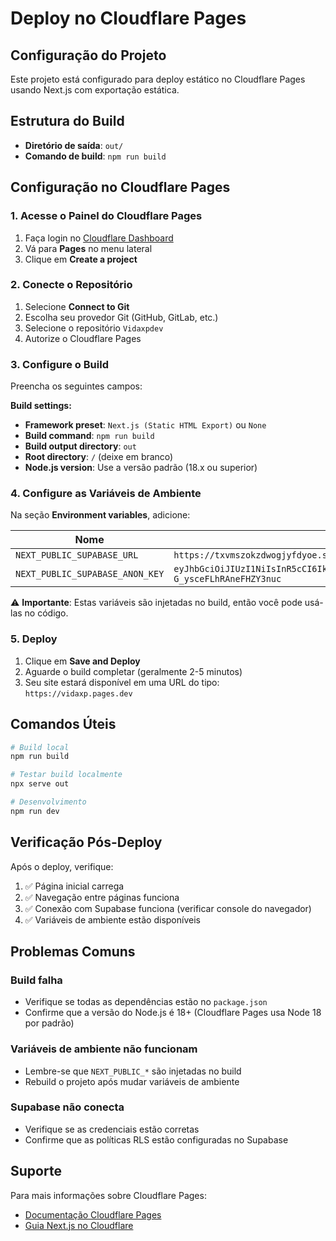 # Deploy no Cloudflare Pages

## Configuração do Projeto

Este projeto está configurado para deploy estático no Cloudflare Pages usando Next.js com exportação estática.

## Estrutura do Build

- **Diretório de saída**: `out/`
- **Comando de build**: `npm run build`

## Configuração no Cloudflare Pages

### 1. Acesse o Painel do Cloudflare Pages

1. Faça login no [Cloudflare Dashboard](https://dash.cloudflare.com)
2. Vá para **Pages** no menu lateral
3. Clique em **Create a project**

### 2. Conecte o Repositório

1. Selecione **Connect to Git**
2. Escolha seu provedor Git (GitHub, GitLab, etc.)
3. Selecione o repositório `Vidaxpdev`
4. Autorize o Cloudflare Pages

### 3. Configure o Build

Preencha os seguintes campos:

**Build settings:**

- **Framework preset**: `Next.js (Static HTML Export)` ou `None`
- **Build command**: `npm run build`
- **Build output directory**: `out`
- **Root directory**: `/` (deixe em branco)
- **Node.js version**: Use a versão padrão (18.x ou superior)

### 4. Configure as Variáveis de Ambiente

Na seção **Environment variables**, adicione:

| Nome | Valor |
|------|-------|
| `NEXT_PUBLIC_SUPABASE_URL` | `https://txvmszokzdwogjyfdyoe.supabase.co` |
| `NEXT_PUBLIC_SUPABASE_ANON_KEY` | `eyJhbGciOiJIUzI1NiIsInR5cCI6IkpXVCJ9.eyJpc3MiOiJzdXBhYmFzZSIsInJlZiI6InR4dm1zem9remR3b2dqeWZkeW9lIiwicm9sZSI6ImFub24iLCJpYXQiOjE3NjEzODI3NTgsImV4cCI6MjA3Njk1ODc1OH0.joA7MF5hbt_pKZw82qm5R-G_ysceFLhRAneFHZY3nuc` |

⚠️ **Importante**: Estas variáveis são injetadas no build, então você pode usá-las no código.

### 5. Deploy

1. Clique em **Save and Deploy**
2. Aguarde o build completar (geralmente 2-5 minutos)
3. Seu site estará disponível em uma URL do tipo: `https://vidaxp.pages.dev`

## Comandos Úteis

```bash
# Build local
npm run build

# Testar build localmente
npx serve out

# Desenvolvimento
npm run dev
```

## Verificação Pós-Deploy

Após o deploy, verifique:

1. ✅ Página inicial carrega
2. ✅ Navegação entre páginas funciona
3. ✅ Conexão com Supabase funciona (verificar console do navegador)
4. ✅ Variáveis de ambiente estão disponíveis

## Problemas Comuns

### Build falha

- Verifique se todas as dependências estão no `package.json`
- Confirme que a versão do Node.js é 18+ (Cloudflare Pages usa Node 18 por padrão)

### Variáveis de ambiente não funcionam

- Lembre-se que `NEXT_PUBLIC_*` são injetadas no build
- Rebuild o projeto após mudar variáveis de ambiente

### Supabase não conecta

- Verifique se as credenciais estão corretas
- Confirme que as políticas RLS estão configuradas no Supabase

## Suporte

Para mais informações sobre Cloudflare Pages:
- [Documentação Cloudflare Pages](https://developers.cloudflare.com/pages/)
- [Guia Next.js no Cloudflare](https://developers.cloudflare.com/pages/framework-guides/nextjs/)
